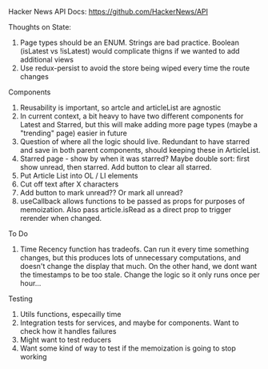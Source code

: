 Hacker News API Docs: https://github.com/HackerNews/API

Thoughts on State:
1) Page types should be an ENUM. Strings are bad practice. Boolean (isLatest vs !isLatest) would complicate thigns if we wanted to add additional views
2) Use redux-persist to avoid the store being wiped every time the route changes


Components
1) Reusability is important, so artcle and articleList are agnostic 
2) In current context, a bit heavy to have two different components for Latest and Starred, but this will make adding more page types (maybe a "trending" page) easier in future
3) Question of where all the logic should live. Redundant to have starred and save in both parent components, should keeping these in ArticleList. 
4) Starred page - show by when it was starred? Maybe double sort: first show unread, then starred. Add button to clear all starred.
5) Put Article List into OL / LI elements
6) Cut off text after X characters
7) Add button to mark unread?? Or mark all unread?
8) useCallback allows functions to be passed as props for purposes of memoization. Also pass article.isRead as a direct prop to trigger rerender when changed.



To Do
1) Time Recency function has tradeofs. Can run it every time something changes, but this produces lots of unnecessary computations, and doesn't change the display that much. On the other hand, we dont want the timestamps to be too stale. Change the logic so it only runs once per hour...


Testing
1) Utils functions, especailly time
2) Integration tests for services, and maybe for components. Want to check how it handles failures
3) Might want to test reducers
4) Want some kind of way to test if the memoization is going to stop working